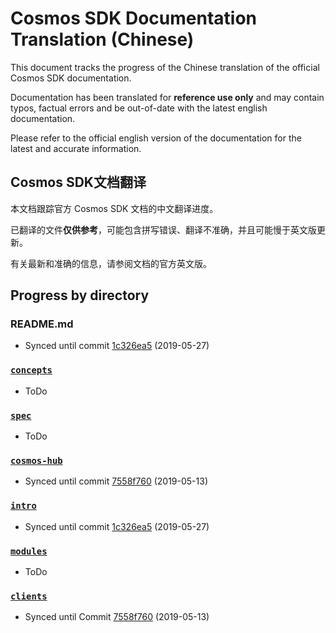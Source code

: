 # Cosmos SDK Documentation Translation (Chinese)

This document tracks the progress of the Chinese translation of the official Cosmos SDK documentation.

Documentation has been translated for **reference use only** and may contain typos, factual errors and be out-of-date with the latest english documentation.

Please refer to the official english version of the documentation for the latest and accurate information.

## Cosmos SDK文档翻译

本文档跟踪官方 Cosmos SDK 文档的中文翻译进度。

已翻译的文件**仅供参考**，可能包含拼写错误、翻译不准确，并且可能慢于英文版更新。

有关最新和准确的信息，请参阅文档的官方英文版。

## Progress by directory

### README.md

- Synced until commit [1c326ea5](https://github.com/ownesthq/cosmos-sdk/commit/1c326ea524eade1da8771cd7e4343012203a166f) (2019-05-27)

### [`concepts`](../concepts/)

- ToDo

### [`spec`](../spec/)

- ToDo

### [`cosmos-hub`](../cosmos-hub/)

- Synced until commit [7558f760](https://github.com/ownesthq/cosmos-sdk/commit/7558f7607918b6337a8b58b8f956d6776f503138) (2019-05-13)

### [`intro`](../intro/)

- Synced until commit [1c326ea5](https://github.com/ownesthq/cosmos-sdk/commit/1c326ea524eade1da8771cd7e4343012203a166f) (2019-05-27)

### [`modules`](../modules/)

- ToDo

### [`clients`](../clients/)

- Synced until Commit [7558f760](https://github.com/ownesthq/cosmos-sdk/commit/7558f7607918b6337a8b58b8f956d6776f503138) (2019-05-13)

